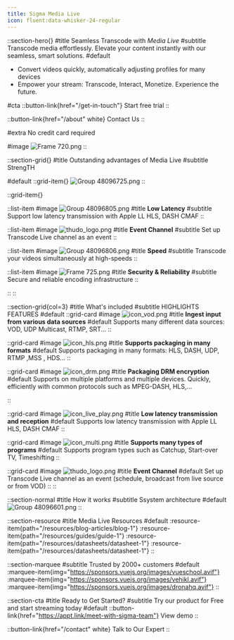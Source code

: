 ```yaml
---
title: Sigma Media Live
icon: fluent:data-whisker-24-regular
---
```


::section-hero{}
#title
Seamless Transcode with _Media Live_
#subtitle
Transcode media effortlessly. Elevate your content instantly with our seamless, smart solutions. 
#default
- Convert videos quickly, automatically adjusting profiles for many devices
- Empower your stream: Transcode, Interact, Monetize. Experience the future.

#cta
::button-link{href="/get-in-touch"}
Start free trial
::

::button-link{href="/about" white}
Contact Us
::

#extra
No credit card required

#image
![Frame 720.png](/Frame%20720.png)
::

::section-grid{}
#title
Outstanding advantages of Media Live
#subtitle
StrengTH


#default
::grid-item{}
![Group 48096725.png](/Group%2048096725.png)
::

::grid-item{}

  ::list-item
  #image
  ![Group 48096805.png](/Group%2048096805.png)
  #title
  **Low Latency**
  #subtitle
  Support low latency transmission with Apple LL HLS, DASH CMAF
  ::

  ::list-item
  #image
  ![thudo_logo.png](/thudo_logo.png)
  #title
  **Event Channel**
  #subtitle
  Set up Transcode Live channel as an event
  ::

  ::list-item
  #image
  ![Group 48096806.png](/Group%2048096806.png)
  #title
  **Speed**
  #subtitle
  Transcode your videos simultaneously at high-speeds
  ::

  ::list-item
  #image
  ![Frame 725.png](/Frame%20725.png)
  #title
  **Security & Reliability**
  #subtitle
  Secure and reliable encoding infrastructure
  ::

::
::

::section-grid{col=3}
#title
What's included
#subtitle
HIGHLIGHTS FEATURES
#default
  ::grid-card
  #image
  ![icon_vod.png](/icon_vod.png)
  #title
  **Ingest input from various data sources**
  #default
  Supports many different data sources: VOD, UDP Multicast, RTMP, SRT...
  ::

  ::grid-card
  #image
  ![icon_hls.png](/icon_hls.png)
  #title
  **Supports packaging in many formats**
  #default
  Supports packaging in many formats: HLS, DASH, UDP, RTMP ,MSS , HDS...
  ::

  ::grid-card
  #image
  ![icon_drm.png](/icon_drm.png)
  #title
  **Packaging DRM encryption**
  #default
  Supports on multiple platforms and multiple devices.
  Quickly, efficiently with common protocols such as MPEG-DASH, HLS,...

  ::

  ::grid-card
  #image
  ![icon_live_play.png](/icon_live_play.png)
  #title
  **Low latency transmission and reception**
  #default
  Supports low latency transmission with Apple LL HLS, DASH CMAF
  ::

  ::grid-card
  #image
  ![icon_multi.png](/icon_multi.png)
  #title
  **Supports many types of programs**
  #default
  Supports program types such as Catchup, Start-over TV, Timeshifting
  ::

  ::grid-card
  #image
  ![thudo_logo.png](/thudo_logo.png)
  #title
  **Event Channel**
  #default
  Set up Transcode Live channel as an event (schedule, broadcast from live source or from VOD)
  ::
::

::section-normal
#title
How it works
#subtitle
Ssystem architecture
#default
![Group 48096601.png](/Group%2048096601.png)
::


::section-resource
#title
Media Live Resources
#default
:resource-item{path="/resources/blog-articles/blog-1"}
:resource-item{path="/resources/guides/guide-1"}
:resource-item{path="/resources/datasheets/datasheet-1"}
:resource-item{path="/resources/datasheets/datasheet-1"}
::

::section-marquee
#subtitle
Trusted by 2000+ customers
#default
:marquee-item{img="https://sponsors.vuejs.org/images/vueschool.avif"}
:marquee-item{img="https://sponsors.vuejs.org/images/vehikl.avif"}
:marquee-item{img="https://sponsors.vuejs.org/images/dronahq.avif"}
::

::section-cta
#title
Ready to Get Started?
#subtitle
Try our product for Free and start streaming today
#default
::button-link{href="https://appt.link/meet-with-sigma-team"}
View demo
::

::button-link{href="/contact" white}
  Talk to Our Expert
::
